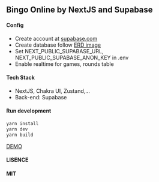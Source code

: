## Bingo Online by NextJS and Supabase

#### Config

- Create account at [supabase.com](supabase.com)
- Create database follow [ERD image](https://github.com/bonnguyenitc/bingo-online/blob/main/dist/db/bingo-erd.png)
- Set NEXT_PUBLIC_SUPABASE_URL, NEXT_PUBLIC_SUPABASE_ANON_KEY in .env
- Enable realtime for games, rounds table

#### Tech Stack

- NextJS, Chakra UI, Zustand,...
- Back-end: Supabase

#### Run development

```bash
yarn install
yarn dev
yarn build
```

[DEMO](https://bingo-online-phi.vercel.app/)

#### LISENCE

#### MIT
